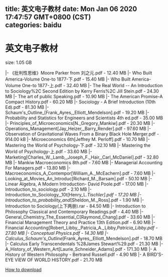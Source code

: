 
title: 英文电子教材
date: Mon Jan 06 2020 17:47:57 GMT+0800 (CST)    
categories: baidu
---

# 英文电子教材
size: 1.05 GB
 
 
|- 《批判性思维》Moore Parker from 刘之元.pdf - 12.40 MB
|- Who Built America-Volume One-to 1877-下.pdf - 15.40 MB
|- Who Built America-Volume One-to 1877-上.pdf - 32.40 MB
|- The Real World -- An Introduction to Sociology%2C Second Edition by Kerry Ferris%2C Jill Stein.pdf - 24.30 MB
|- The art of public Speaking.pdf - 10.90 MB
|- The American Promise-A Compact History.pdf - 60.20 MB
|- Sociology - A Brief Introduction (10th Ed).pdf - 81.30 MB
|- Schaum's_Outline_[Frank_Ayres,_Elliott_Mendelson].pdf - 19.20 MB
|- Probability and Statistics for Engineers and Scientists 4th ed.pdf - 35.00 MB
|- Principles_of_Microeconomics[N._Gregory_Mankiw].pdf - 20.30 MB
|- Operations_Management[Jay_Heizer,_Barry_Render].pdf - 97.60 MB
|- Observation of Gravitational Waves From a Binary Black Hole Merger.pdf - 914.00 kB
|- Microeconomics 6th[Jeffrey M. Perloff].pdf - 10.70 MB
|- Mastering the World of Psychology-下.pdf - 32.10 MB
|- Mastering the World of Psychology-上.pdf - 33.60 MB
|- Marketing[Charles_W._Lamb,_Joseph_F._Hair,_Carl_McDaniel].pdf - 32.80 MB
|- Mankiw Macroeconomics 8th.pdf - 7.60 MB
|- Managerial Accounting For Managers.pdf - 13.80 MB
|- Macroeconomics_A_Contempor[William_A._McEachern].pdf - 7.60 MB
|- Looking_at_Movies_An_Introduc[Richard_M._Barsam].pdf - 50.10 MB
|- Linear Algebra, A Modern Introduction- David Poole.pdf - 17.00 MB
|- Introduction_to_sociology.pdf - 2.10 MB
|- Introduction_to_Sociology,_10t[Henry_L._Tischler].pdf - 17.20 MB
|- Introduction_to_probability_and_[Sheldon_M._Ross].pdf - 1.90 MB
|- Introduction to Sociology(上下两册).rar - 84.50 MB
|- Introduction to Philosophy Classical and Contemporary Readings.pdf - 4.40 MB
|- General_Chemistry_The_Essential_C[Raymond_Chang].pdf - 33.60 MB
|- Financial Management Theory and Practice 13th Edition.pdf - 6.90 MB
|- Financial Accounting[Robert_Libby,_Patricia_A._Libby,_Patricia_Libby.pdf - 27.80 MB
|- Conceptual Physics.pdf - 14.30 MB
|- Calculus_Schaum's_Outline_[Frank_Ayres,_Elliott_Mendelson].pdf - 18.70 MB
|- Calculus Early Transcendentals %28James Stewart%29.pdf - 21.30 MB
|- A_History_of_Western_Art[Laurie_Schneider_Adams].pdf - 171.30 MB
|- A History of Western Philosophy - Bertrand Russell.pdf - 4.90 MB
|- A BIRD'S-EYE VIEW OF WORLD HISTORY.pdf - 21.70 MB

[How to download](https://bpcam.bemobtrk.com/go/2ceec3aa-1ca2-46d6-b9ff-aaa5c184517c?jno=2947)
